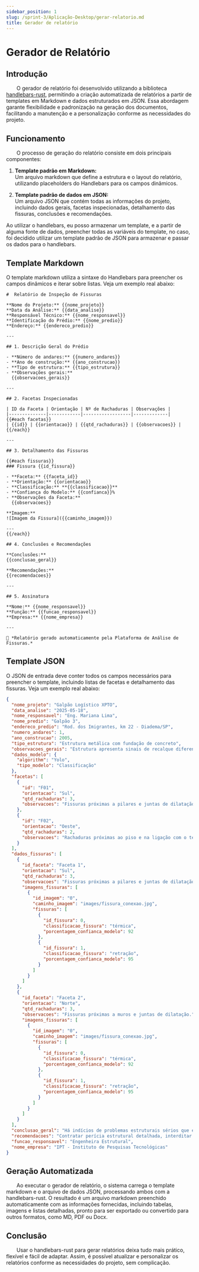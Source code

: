 ```yaml
---
sidebar_position: 1
slug: /sprint-3/Aplicação-Desktop/gerar-relatorio.md
title: Gerador de relatório
---
```


# Gerador de Relatório

## Introdução

&emsp;&emsp;O gerador de relatório foi desenvolvido utilizando a biblioteca [handlebars-rust](https://github.com/sunng87/handlebars-rust), permitindo a criação automatizada de relatórios a partir de templates em Markdown e dados estruturados em JSON. Essa abordagem garante flexibilidade e padronização na geração dos documentos, facilitando a manutenção e a personalização conforme as necessidades do projeto.

## Funcionamento

&emsp;&emsp;O processo de geração do relatório consiste em dois principais componentes:

1. **Template padrão em Markdown:**  
   Um arquivo markdown que define a estrutura e o layout do relatório, utilizando placeholders do Handlebars para os campos dinâmicos.

2. **Template padrão de dados em JSON:**  
   Um arquivo JSON que contém todas as informações do projeto, incluindo dados gerais, facetas inspecionadas, detalhamento das fissuras, conclusões e recomendações.

Ao utilizar o handlebars, eu posso armazenar um template, e a partir de alguma fonte de dados, preencher todas as variáveis do template, no caso, foi decidido utilizar um template padrão de JSON para armazenar e passar os dados para o handlebars.

## Template Markdown

O template markdown utiliza a sintaxe do Handlebars para preencher os campos dinâmicos e iterar sobre listas. Veja um exemplo real abaixo:

```
#  Relatório de Inspeção de Fissuras

**Nome do Projeto:** {{nome_projeto}}  
**Data da Análise:** {{data_analise}}  
**Responsável Técnico:** {{nome_responsavel}}  
**Identificação do Prédio:** {{nome_predio}}  
**Endereço:** {{endereco_predio}}

---

## 1. Descrição Geral do Prédio

- **Número de andares:** {{numero_andares}}
- **Ano de construção:** {{ano_construcao}}
- **Tipo de estrutura:** {{tipo_estrutura}}
- **Observações gerais:**  
  {{observacoes_gerais}}

---

## 2. Facetas Inspecionadas

| ID da Faceta | Orientação | Nº de Rachaduras | Observações |
|--------------|------------|------------------|-------------|
{{#each facetas}}
| {{id}} | {{orientacao}} | {{qtd_rachaduras}} | {{observacoes}} |
{{/each}}

---

## 3. Detalhamento das Fissuras

{{#each fissuras}}
### Fissura {{id_fissura}}

- **Faceta:** {{faceta_id}}
- **Orientação:** {{orientacao}}
- **Classificação:** **{{classificacao}}**
- **Confiança do Modelo:** {{confianca}}%
- **Observações da Faceta:**  
  {{observacoes}}

**Imagem:**  
![Imagem da Fissura]({{caminho_imagem}})

---
{{/each}}

## 4. Conclusões e Recomendações

**Conclusões:**
{{conclusao_geral}}

**Recomendações:**  
{{recomendacoes}}

---

## 5. Assinatura

**Nome:** {{nome_responsavel}}  
**Função:** {{funcao_responsavel}}  
**Empresa:** {{nome_empresa}}

---

📄 *Relatório gerado automaticamente pela Plataforma de Análise de Fissuras.*
```

## Template JSON

O JSON de entrada deve conter todos os campos necessários para preencher o template, incluindo listas de facetas e detalhamento das fissuras. Veja um exemplo real abaixo:

```json
{
  "nome_projeto": "Galpão Logístico XPTO",
  "data_analise": "2025-05-18",
  "nome_responsavel": "Eng. Mariana Lima",
  "nome_predio": "Galpão 3",
  "endereco_predio": "Rod. dos Imigrantes, km 22 - Diadema/SP",
  "numero_andares": 1,
  "ano_construcao": 2005,
  "tipo_estrutura": "Estrutura metálica com fundação de concreto",
  "observacoes_gerais": "Estrutura apresenta sinais de recalque diferencial e movimentação térmica significativa.",
  "dados_modelo": {
    "algorithm": "Yolo",
    "tipo_modelo": "Classificação"
  },
  "facetas": [
    {
      "id": "F01",
      "orientacao": "Sul",
      "qtd_rachaduras": 3,
      "observacoes": "Fissuras próximas a pilares e juntas de dilatação."
    },
    {
      "id": "F02",
      "orientacao": "Oeste",
      "qtd_rachaduras": 2,
      "observacoes": "Rachaduras próximas ao piso e na ligação com o telhado."
    }
  ],
  "dados_fissuras": [
    {
      "id_faceta": "Faceta 1",
      "orientacao": "Sul",
      "qtd_rachaduras": 3,
      "observacoes": "Fissuras próximas a pilares e juntas de dilatação.",
      "imagens_fissuras": [
        {
          "id_imagem": "0",
          "caminho_imagem": "images/fissura_conexao.jpg",
          "fissuras": [
            {
              "id_fissura": 0,
              "classificacao_fissura": "térmica",
              "porcentagem_confianca_modelo": 92
            },
            {
              "id_fissura": 1,
              "classificacao_fissura": "retração",
              "porcentagem_confianca_modelo": 95
            }
          ]
        }
      ]
    },
    {
      "id_faceta": "Faceta 2",
      "orientacao": "Norte",
      "qtd_rachaduras": 3,
      "observacoes": "Fissuras próximas a muros e juntas de dilatação.",
      "imagens_fissuras": [
        {
          "id_imagem": "0",
          "caminho_imagem": "images/fissura_conexao.jpg",
          "fissuras": [
            {
              "id_fissura": 0,
              "classificacao_fissura": "térmica",
              "porcentagem_confianca_modelo": 92
            },
            {
              "id_fissura": 1,
              "classificacao_fissura": "retração",
              "porcentagem_confianca_modelo": 95
            }
          ]
        }
      ]
    }
  ],
  "conclusao_geral": "Há indícios de problemas estruturais sérios que exigem intervenção imediata.",
  "recomendacoes": "Contratar perícia estrutural detalhada, interditar área próxima ao pilar P3 e reparar as juntas.",
  "funcao_responsavel": "Engenheira Estrutural",
  "nome_empresa": "IPT - Instituto de Pesquisas Tecnológicas"
}
```

## Geração Automatizada

&emsp;&emsp;Ao executar o gerador de relatório, o sistema carrega o template markdown e o arquivo de dados JSON, processando ambos com a handlebars-rust. O resultado é um arquivo markdown preenchido automaticamente com as informações fornecidas, incluindo tabelas, imagens e listas detalhadas, pronto para ser exportado ou convertido para outros formatos, como MD, PDF ou Docx.

## Conclusão

&emsp;&emsp;Usar o handlebars-rust para gerar relatórios deixa tudo mais prático, flexível e fácil de adaptar. Assim, é possível atualizar e personalizar os relatórios conforme as necessidades do projeto, sem complicação.


